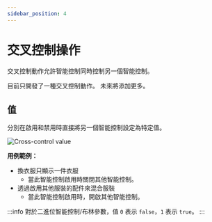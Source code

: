 ```yaml
---
sidebar_position: 4
---
```


# 交叉控制操作

交叉控制動作允許智能控制同時控制另一個智能控制。

目前只開發了一種交叉控制動作。 未來將添加更多。

## 值

分別在啟用和禁用時直接將另一個智能控制設定為特定值。

![Cross-control value](/img/smartcontrol-crossctrl-value.PNG)

**用例範例：**
- 換衣服只顯示一件衣服
   - 當此智能控制啟用時關閉其他智能控制。
- 透過啟用其他服裝的配件來混合服裝
   - 當此智能控制啟用時，開啟其他智能控制。

:::info
對於二進位智能控制/布林參數，值 `0` 表示 `false`，`1` 表示 `true`。
:::
